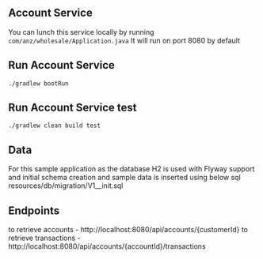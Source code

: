 
## Account Service
You can lunch this service locally by running `com/anz/wholesale/Application.java`
It will run on port 8080 by default

## Run Account Service
```
./gradlew bootRun
```

## Run Account Service test
```
./gradlew clean build test
```

## Data
For this sample application as the database H2 is used with Flyway support and initial schema creation 
and sample data is inserted using below sql
resources/db/migration/V1__init.sql

## Endpoints
to retrieve accounts - http://localhost:8080/api/accounts/{customerId}
to retrieve transactions - http://localhost:8080/api/accounts/{accountId}/transactions


